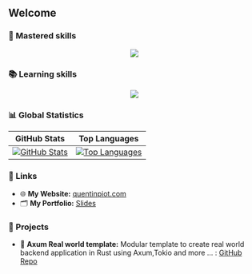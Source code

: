 ## Welcome


### 🥷 Mastered skills

<p align="center">
    <img src="https://skillicons.dev/icons?i=js,ts,react,vue,angular,nextjs,nodejs,graphql,nestjs,postgresql,mongodb,github&perline=6" />
</p>

### 📚 Learning skills

<p align="center">
    <img src="https://skillicons.dev/icons?i=python,java,kotlin,spring,rust,rabbitmq,redis,gcp,aws,docker,kubernetes,gitlab&perline=6" />
</p>


### 📊 Global Statistics

| GitHub Stats | Top Languages |
|--------------|---------------|
| [![GitHub Stats](https://github-readme-stats.vercel.app/api?username=quentin-piot&show_icons=true&theme=dark&count_private=true&hide_rank=true)](https://github.com/quentin-piot) | [![Top Languages](https://github-readme-stats.vercel.app/api/top-langs/?username=quentin-piot&show_icons=true&theme=dark&layout=compact&langs_count=6&exclude_repo=Quentin-Piot/portfoliot-nextjs&hide=html,css,scss)](https://github.com/quentin-piot) |


### 🔗 Links

- 🌐 **My Website:** [quentinpiot.com](https://quentinpiot.com)
- 🗂️ **My Portfolio:** [Slides](https://docs.google.com/presentation/d/10c-vA0yhWPG4q_VT432VWWtALVcoaKK3KYEi2QvefxA/edit?usp=sharing)


### 🚀 Projects

- 🦀 **Axum Real world template:** Modular template to create real world backend application in Rust using Axum,Tokio and more ... : [GitHub Repo](https://github.com/Quentin-Piot/axum-diesel-real-world)

